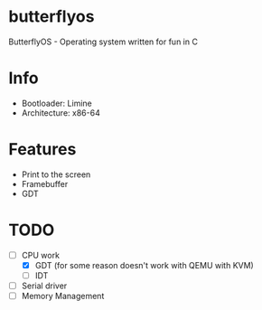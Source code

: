# butterflyos
ButterflyOS - Operating system written for fun in C

# Info
- Bootloader: Limine
- Architecture: x86-64

# Features
- Print to the screen
- Framebuffer
- GDT

# TODO
- [ ] CPU work
    - [X] GDT (for some reason doesn't work with QEMU with KVM)
    - [ ] IDT
- [ ] Serial driver
- [ ] Memory Management
